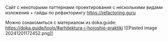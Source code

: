 Сайт с некоторыми паттернами проектирования с несколькими видами изложения + гайды по рефакторингу  https://refactoring.guru


Можно ознакомиться с материалом из doka.guide: https://doka.guide/tools/#arhitektura-i-horoshie-praktiki
![[Pasted image 20241201172452.png]]

